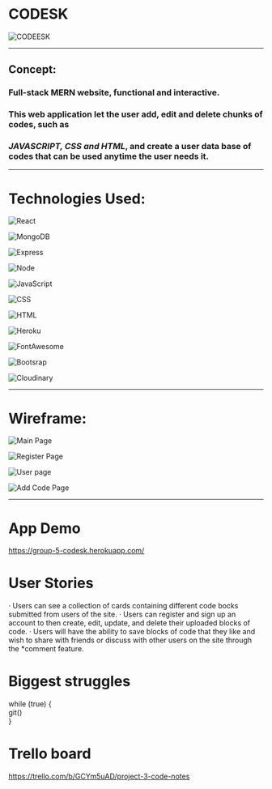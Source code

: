 # **CODESK** 

![CODEESK](https://res.cloudinary.com/dqiighjqq/image/upload/v1591398625/CODESK_LOGO_smcfhi.png)

______________________________________________________________
## **Concept:**
### Full-stack MERN website, functional and interactive.
### This web application let the user add, edit and delete chunks of codes, such as 
### *JAVASCRIPT, CSS and HTML*, and create a user data base of codes that can be used anytime the user needs it.
_______________________________________________________________

# **Technologies Used:**

![React](https://res.cloudinary.com/dqiighjqq/image/upload/v1591400571/ract_logo_ra5ddw.jpg) 

![MongoDB](https://res.cloudinary.com/dqiighjqq/image/upload/v1591400961/mongodb-inc-logo_hzg2qs.webp)

![Express](https://res.cloudinary.com/dqiighjqq/image/upload/v1591400954/express-logo_dqkffn.png) 

![Node](https://res.cloudinary.com/dqiighjqq/image/upload/v1591400954/node-js-logo_qujkuy.png) 

![JavaScript](https://res.cloudinary.com/dqiighjqq/image/upload/v1591400941/logo-javascript_dsxj1k.svg) 

![CSS](https://res.cloudinary.com/dqiighjqq/image/upload/v1591400954/css-logo_cmoeyq.png) 

![HTML](https://res.cloudinary.com/dqiighjqq/image/upload/v1591400954/HTML5_Logo_256_tvdujd.png) 

![Heroku](https://res.cloudinary.com/dqiighjqq/image/upload/v1591400954/heroku-1-logo_ngvyjp.png) 

![FontAwesome](https://res.cloudinary.com/dqiighjqq/image/upload/v1591400954/font_logo_dwfbb0.png) 

![Bootsrap](https://res.cloudinary.com/dqiighjqq/image/upload/v1591400961/boot_logo_zfe8mf.png) 

![Cloudinary](https://res.cloudinary.com/dqiighjqq/image/upload/v1591400941/cloud_logo_ewylge.svg) 
_______________________________________________________________

# **Wireframe:**

![Main Page](https://res.cloudinary.com/dqiighjqq/image/upload/v1591398625/Screen_Shot_2020-06-01_at_4.15.36_PM_o96e6t.png)

![Register Page](https://res.cloudinary.com/dqiighjqq/image/upload/v1591398625/Screen_Shot_2020-06-01_at_4.17.04_PM_ap5sfa.png)

![User page](https://res.cloudinary.com/dqiighjqq/image/upload/v1591398625/Screen_Shot_2020-06-01_at_4.16.09_PM_bqockc.png)

![Add Code Page](https://res.cloudinary.com/dqiighjqq/image/upload/v1591398625/Screen_Shot_2020-06-01_at_4.16.40_PM_bsltou.png)
_______________________________________________________________

# **App Demo**
https://group-5-codesk.herokuapp.com/

# **User Stories**

·     Users can see a collection of cards containing different code bocks submitted from users of the site.
·     Users can register and sign up an account to then create, edit, update, and delete their uploaded blocks of code.
·     Users will have the ability to save blocks of code that they like and wish to share with friends or discuss with other users on the site through the *comment feature.  


# Biggest struggles

while (true) { <br>
       git()<br>
}


# Trello board

https://trello.com/b/GCYm5uAD/project-3-code-notes
